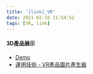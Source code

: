 ```yaml
---
title: '[link]_VR'
date: 2021-02-16 21:54:52
tags: [VR, link]
---
```


#### 3D產品展示
  - [Demo](https://www.trplus.com.tw/p/016051276)
  - [運用技術 - VR產品圖片產生器](https://luxion.atlassian.net/wiki/spaces/K6M/pages/5767183/KeyShotVR+Variables)
